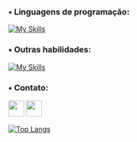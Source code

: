 

### • Linguagens de programação:

[![My Skills](https://skillicons.dev/icons?i=js,java,nodejs,python,c,react,html,css)](https://skillicons.dev)


### • Outras habilidades:

[![My Skills](https://skillicons.dev/icons?i=ps,ai,ae,pr,blender)](https://skillicons.dev)

### • Contato:

<a href="https://www.github.com/luctmc" target="_blank" rel="noreferrer"><img src="https://raw.githubusercontent.com/danielcranney/readme-generator/main/public/icons/socials/github.svg" width="32" height="32" /></a> <a href="https://discord.com/users/907748045393920010" target="_blank" rel="noreferrer"><img src="https://raw.githubusercontent.com/danielcranney/readme-generator/main/public/icons/socials/discord.svg" width="32" height="32"/></a> 

[![Top Langs](https://github-readme-stats.vercel.app/api/top-langs/?username=luctmc&layout=compact&theme=dracula)](https://github.com/anuraghazra/github-readme-stats)
